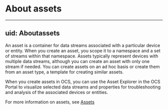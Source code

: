# About assets

---
uid: Aboutassets
---

An asset is a container for data streams associated with a particular device or entity. When you create an asset, you scope it to a namespace and a set of streams within that namespace. Assets typically represent devices with multiple data streams, although you can create an asset with only one stream if needed. 
You can create assets on an ad hoc basis or create them from an asset type, a template for creating similar assets.

When you create assets in OCS, you can use the Asset Explorer in the OCS Portal to visualize selected data streams and properties for troubleshooting and analysis of the associated devices or entities.

For more information on assets, see [Assets](xref:WhatOCSdoes#assets)
